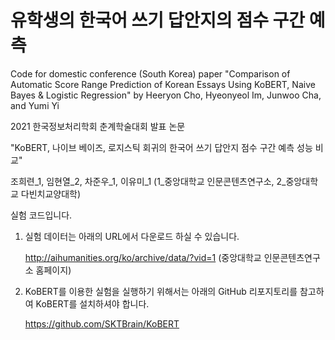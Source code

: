 # 유학생의 한국어 쓰기 답안지의 점수 구간 예측
Code for domestic conference (South Korea) paper 
"Comparison of Automatic Score Range Prediction of Korean Essays Using KoBERT, Naive Bayes &amp; Logistic Regression"
by Heeryon Cho, Hyeonyeol Im, Junwoo Cha, and Yumi Yi

2021 한국정보처리학회 춘계학술대회 발표 논문 

   "KoBERT, 나이브 베이즈, 로지스틱 회귀의 한국어 쓰기 답안지 점수 구간 예측 성능 비교"
   
   조희련_1, 임현열_2, 차준우_1, 이유미_1 (1_중앙대학교 인문콘텐츠연구소, 2_중앙대학교 다빈치교양대학)
   
실험 코드입니다.

1. 실험 데이터는 아래의 URL에서 다운로드 하실 수 있습니다.

   http://aihumanities.org/ko/archive/data/?vid=1 (중앙대학교 인문콘텐츠연구소 홈페이지)

2. KoBERT를 이용한 실험을 실행하기 위해서는 아래의 GitHub 리포지토리를 참고하여 KoBERT를 설치하셔야 합니다.

   https://github.com/SKTBrain/KoBERT

